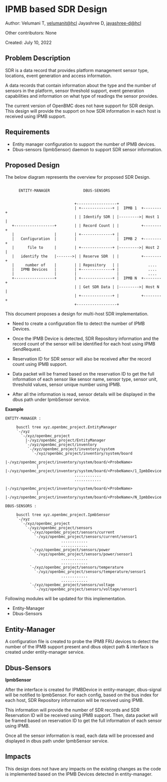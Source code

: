 # IPMB based SDR Design

Author:
  Velumani T,  [velumanit@hcl](mailto:velumanit@hcl.com)
  Jayashree D, [jayashree-d@hcl](mailto:jayashree-d@hcl.com)

Other contributors: None

Created: July 10, 2022

## Problem Description

SDR is a data record that provides platform management sensor type, locations,
event generation and access information.

A data records that contain information about the type and the number of sensors
in the platform, sensor threshold support, event generation capabilities and
information on what type of readings the sensor provides.

The current version of OpenBMC does not have support for SDR design. This design
will provide the support on how SDR information in each host is received using
IPMB support.

## Requirements

 - Entity manager configuration to support the number of IPMB devices.
 - Dbus-sensors (IpmbSensor) daemon to support SDR sensor information.

## Proposed Design

The below diagram represents the overview for proposed SDR Design.

```

      ENTITY-MANAGER               DBUS-SENSORS


                               +------------------+
                               | +--------------+ |  IPMB 1  +--------+
                               | | Identify SDR | |--------->| Host 1 |
   +------------------+        | | Record Count | |          +--------+
   |                  |        | +--------------+ |
   |   Configuration  |        |                  |  IPMB 2  +--------+
   |      file to     |        | +--------------+ |--------->| Host 2 |
   |   identify the   |------->| | Reserve SDR  | |          +--------+
   |     number of    |        | | Repository   | |             ....
   |   IPMB Devices   |        | +--------------+ |             ....
   |                  |        |                  |             .... 
   +------------------+        | +--------------+ |  IPMB N  +--------+
                               | | Get SDR Data | |--------->| Host N |
                               | +--------------+ |          +--------+
                               +------------------+

```

This document proposes a design for multi-host SDR implementation.

 - Need to create a configuration file to detect the number of IPMB Devices.

 - Once the IPMB Device is detected, SDR Repository information and the record
   count of the sensor will be identified for each host using IPMB SendRequest.

 - Reservation ID for SDR sensor will also be received after the record count
   using IPMB support.

 - Data packet will be framed based on the reservation ID to get the full
   information of each sensor like sensor name, sensor type, sensor unit,
   threshold values, sensor unique number using IPMB.

 - After all the information is read, sensor details will be displayed in the
   dbus path under IpmbSensor service.

**Example**

```
ENTITY-MANAGER :

     busctl tree xyz.openbmc_project.EntityManager
     `-/xyz
       `-/xyz/openbmc_project
         |-/xyz/openbmc_project/EntityManager
         `-/xyz/openbmc_project/inventory
          `-/xyz/openbmc_project/inventory/system
            `-/xyz/openbmc_project/inventory/system/board
              |-/xyz/openbmc_project/inventory/system/board/<ProbeName>
              | |-/xyz/openbmc_project/inventory/system/board/<ProbeName>/1_IpmbDevice
                               ............
                               ............
              |-/xyz/openbmc_project/inventory/system/board/<ProbeName>
              | |-/xyz/openbmc_project/inventory/system/board/<ProbeName>/N_IpmbDevice

DBUS-SENSORS :

     busctl tree xyz.openbmc_project.IpmbSensor
     `-/xyz
       `-/xyz/openbmc_project
         `-/xyz/openbmc_project/sensors
           `-/xyz/openbmc_project/sensors/current
             `-/xyz/openbmc_project/sensors/current/sensor1
                         ............
                         ............
           `-/xyz/openbmc_project/sensors/power
             `-/xyz/openbmc_project/sensors/power/sensor1
                         ............
                         ............
           `-/xyz/openbmc_project/sensors/temperature
             `-/xyz/openbmc_project/sensors/temperature/sensor1
                         ............
                         ............
           `-/xyz/openbmc_project/sensors/voltage
             `-/xyz/openbmc_project/sensors/voltage/sensor1
```

Following modules will be updated for this implementation.

 - Entity-Manager
 - Dbus-Sensors

## Entity-Manager

A configuration file is created to probe the IPMB FRU devices to detect the
number of the IPMB support present and dbus object path & interface is
created under entity-manager service.

## Dbus-Sensors

**IpmbSensor**

After the interface is created for IPMBDevice in entity-manager, dbus-signal
will be notified to IpmbSensor. For each config, based on the bus index for
each host, SDR Repository information will be received using IPMB.

This information will provide the number of SDR records and SDR Reservation ID
will be received using IPMB support. Then, data packet will be framed based on
reservation ID to get the full information of each sensor using IPMB.

Once all the sensor information is read, each data will be processed and
displayed in dbus path under IpmbSensor service.

## Impacts

This design does not have any impacts on the existing changes as the code is
implemented based on the IPMB Devices detected in entity-manager.
